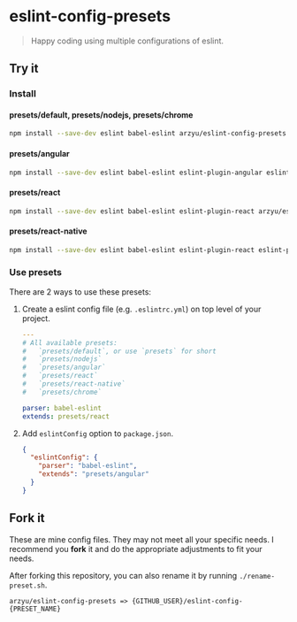 # eslint-config-presets

> Happy coding using multiple configurations of eslint.

## Try it

### Install

#### presets/default, presets/nodejs, presets/chrome

```bash
npm install --save-dev eslint babel-eslint arzyu/eslint-config-presets
```

#### presets/angular

```bash
npm install --save-dev eslint babel-eslint eslint-plugin-angular eslint-config-angular arzyu/eslint-config-presets
```

#### presets/react

```bash
npm install --save-dev eslint babel-eslint eslint-plugin-react arzyu/eslint-config-presets
```

#### presets/react-native

```bash
npm install --save-dev eslint babel-eslint eslint-plugin-react eslint-plugin-react-native arzyu/eslint-config-presets
```

### Use presets

There are 2 ways to use these presets:

1. Create a eslint config file (e.g. `.eslintrc.yml`) on top level of your project.

	```yaml
	---
	# All available presets:
	#   `presets/default`, or use `presets` for short
	#   `presets/nodejs`
	#   `presets/angular`
	#   `presets/react`
	#   `presets/react-native`
	#   `presets/chrome`

	parser: babel-eslint
	extends: presets/react
	```

2. Add `eslintConfig` option to `package.json`.

	```json
	{
	  "eslintConfig": {
		"parser": "babel-eslint",
		"extends": "presets/angular"
	  }
	}
	```

## Fork it

These are mine config files. They may not meet all your specific needs.
I recommend you **fork** it and do the appropriate adjustments to fit your needs.

After forking this repository, you can also rename it by running `./rename-preset.sh`.

```
arzyu/eslint-config-presets => {GITHUB_USER}/eslint-config-{PRESET_NAME}
```


